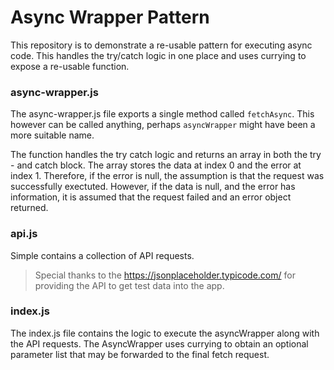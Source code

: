# Async Wrapper Pattern

This repository is to demonstrate a re-usable pattern for executing async code. This handles the try/catch logic in one place and uses currying to expose a re-usable function.

### async-wrapper.js
The async-wrapper.js file exports a single method called `fetchAsync`. This however can be called anything, perhaps `asyncWrapper` might have been a more suitable name. 

The function handles the try catch logic and returns an array in both the try - and catch block. The array stores the data at index 0 and the error at index 1. Therefore, if the error is null, the assumption is that the request was successfully exectuted. However, if the data is null, and the error has information, it is assumed that the request failed and an error object returned. 

### api.js
Simple contains a collection of API requests. 

> Special thanks to the https://jsonplaceholder.typicode.com/ for providing the API to get test data into the app.

### index.js
The index.js file contains the logic to execute the asyncWrapper along with the API requests. The AsyncWrapper uses currying to obtain an optional parameter list that may be forwarded to the final fetch request. 

